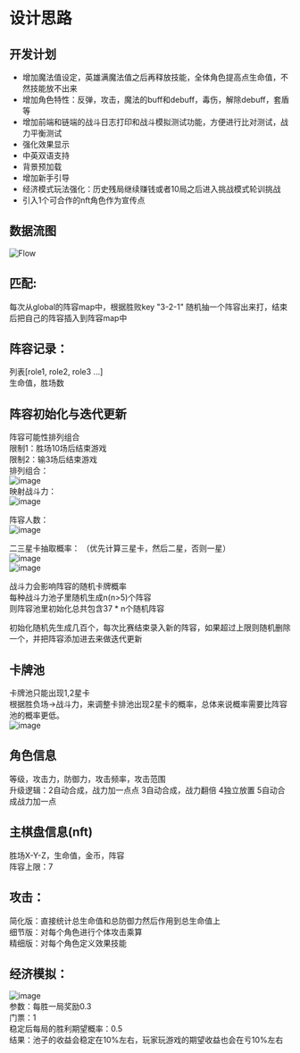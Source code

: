 # 设计思路  

## 开发计划
- 增加魔法值设定，英雄满魔法值之后再释放技能，全体角色提高点生命值，不然技能放不出来
- 增加角色特性：反弹，攻击，魔法的buff和debuff，毒伤，解除debuff，套盾等
- 增加前端和链端的战斗日志打印和战斗模拟测试功能，方便进行比对测试，战力平衡测试
- 强化效果显示
- 中英双语支持
- 背景预加载
- 增加新手引导
- 经济模式玩法强化：历史残局继续赚钱或者10局之后进入挑战模式轮训挑战
- 引入1个可合作的nft角色作为宣传点

## 数据流图  
![Flow](https://github.com/ISayHelloworld/autoChess/assets/43593163/31784949-6b5d-48bd-950f-92d0c4787575)


## 匹配:  
每次从global的阵容map中，根据胜败key "3-2-1" 随机抽一个阵容出来打，结束后把自己的阵容插入到阵容map中  

## 阵容记录：
列表[role1, role2, role3 ...]  
生命值，胜场数

## 阵容初始化与迭代更新  
阵容可能性排列组合  
限制1：胜场10场后结束游戏  
限制2：输3场后结束游戏  
排列组合：  
![image](https://github.com/ISayHelloworld/autoChess/assets/43593163/90891e9e-d68d-4674-b99f-5058e0afa4dc)  
映射战斗力：  
![image](https://github.com/ISayHelloworld/autoChess/assets/43593163/0512b642-f28f-4f45-a08d-9e005708d131)

阵容人数：  
![image](https://github.com/ISayHelloworld/autoChess/assets/43593163/a6559499-650a-4a02-8390-e99e13444561)  


二三星卡抽取概率：  （优先计算三星卡，然后二星，否则一星）  
![image](https://github.com/ISayHelloworld/autoChess/assets/43593163/aea10166-7fb4-4665-8c55-48031cbbe145)  
![image](https://github.com/ISayHelloworld/autoChess/assets/43593163/fae6a2a6-a86b-4718-8db1-a42f3661ad24)  




战斗力会影响阵容的随机卡牌概率  
每种战斗力池子里随机生成n(n>5)个阵容  
则阵容池里初始化总共包含37 * n个随机阵容  



初始化随机先生成几百个，每次比赛结束录入新的阵容，如果超过上限则随机删除一个，并把阵容添加进去来做迭代更新  
## 卡牌池  
卡牌池只能出现1,2星卡  
根据胜负场->战斗力，来调整卡排池出现2星卡的概率，总体来说概率需要比阵容池的概率更低。  
![image](https://github.com/ISayHelloworld/autoChess/assets/43593163/3c156d51-afac-459a-9a40-8adb0c8e8b2e)  


## 角色信息  
等级，攻击力，防御力，攻击频率，攻击范围  
升级逻辑：2自动合成，战力加一点点  3自动合成，战力翻倍    4独立放置 5自动合成战力加一点  

## 主棋盘信息(nft)  
胜场X-Y-Z，生命值，金币，阵容  
阵容上限：7  

## 攻击：
简化版：直接统计总生命值和总防御力然后作用到总生命值上  
细节版：对每个角色进行个体攻击乘算  
精细版：对每个角色定义效果技能  

## 经济模拟：
![image](https://github.com/ISayHelloworld/autoChess/assets/43593163/31c658f4-b275-4e5e-a974-22a16f4523e2)  
参数：每胜一局奖励0.3  
门票：1  
稳定后每局的胜利期望概率：0.5  
结果：池子的收益会稳定在10%左右，玩家玩游戏的期望收益也会在亏10%左右  

